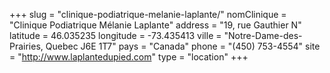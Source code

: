 +++
slug = "clinique-podiatrique-melanie-laplante/"
nomClinique = "Clinique Podiatrique Mélanie Laplante"
address = "19, rue Gauthier N"
latitude = 46.035235
longitude = -73.435413
ville = "Notre-Dame-des-Prairies, Quebec J6E 1T7"
pays = "Canada"
phone = "(450) 753-4554"
site = "http://www.laplantedupied.com"
type = "location"
+++